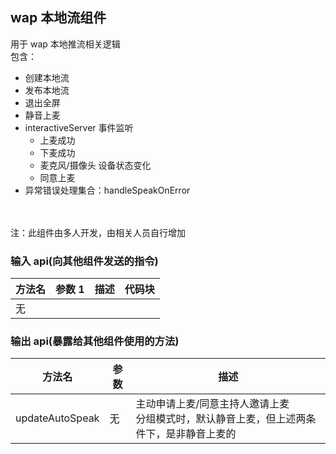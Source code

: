 ## wap 本地流组件

用于 wap 本地推流相关逻辑<br>
包含：

- 创建本地流
- 发布本地流
- 退出全屏
- 静音上麦
- interactiveServer 事件监听
  - 上麦成功
  - 下麦成功
  - 麦克风/摄像头 设备状态变化
  - 同意上麦
- 异常错误处理集合：handleSpeakOnError

<br><br>
注：此组件由多人开发，由相关人员自行增加

### 输入 api(向其他组件发送的指令)

| 方法名 | 参数 1 | 描述 | 代码块 |
| ------ | ------ | ---- | ------ |
| 无     |        |      |        |

### 输出 api(暴露给其他组件使用的方法)

| 方法名          | 参数 | 描述                                                                                        |
| --------------- | ---- | ------------------------------------------------------------------------------------------- |
| updateAutoSpeak | 无   | 主动申请上麦/同意主持人邀请上麦<br>分组模式时，默认静音上麦，但上述两条件下，是非静音上麦的 |
